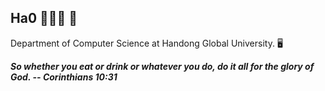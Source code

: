 ## Ha0 👩🏻‍💻 🍒

Department of Computer Science at Handong Global University.  🖥

***So whether you eat or drink or whatever you do, do it all for the glory of God. -- Corinthians 10:31***

<!--
**chy0428/chy0428** is a ✨ _special_ ✨ repository because its `README.md` (this file) appears on your GitHub profile.

Here are some ideas to get you started:

- 🔭 I’m currently working on ...
- 🌱 I’m currently learning ...
- 👯 I’m looking to collaborate on ...
- 🤔 I’m looking for help with ...
- 💬 Ask me about ...
- 📫 How to reach me: ...
- 😄 Pronouns: ...
- ⚡ Fun fact: ...
-->
